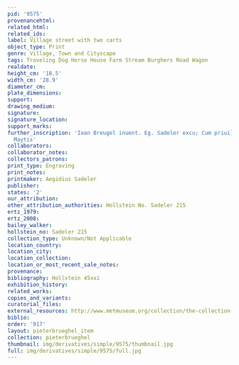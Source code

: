 ```yaml
---
pid: '9575'
provenancehtml:
related_html:
related_ids:
label: Village street with two carts
object_type: Print
genre: Village, Town and Cityscape
tags: Traveling Dog Horse House Farm Stream Burghers Road Wagon
realdate:
height_cm: '18.5'
width_cm: '28.9'
diameter_cm:
plate_dimensions:
support:
drawing_medium:
signature:
signature_location:
support_marks:
further_inscription: 'Ioan Breugel inuent. Eg. Sadeler excu; Cum priuil Sac: caes.
  Maytis'
collaborators:
collaborator_notes:
collectors_patrons:
print_type: Engraving
print_notes:
printmaker: Aegidius Sadeler
publisher:
states: '2'
our_attribution:
other_attribution_authorities: Hollstein No. Sadeler 215
ertz_1979:
ertz_2008:
bailey_walker:
hollstein_no: Sadeler 215
collection_type: Unknown/Not Applicable
location_country:
location_city:
location_collection:
location_or_most_recent_sale_notes:
provenance:
bibliography: Hollstein 45xxi
exhibition_history:
related_works:
copies_and_variants:
curatorial_files:
external_resources: http://www.metmuseum.org/collection/the-collection-online/search/382734
biblio:
order: '917'
layout: pieterbrueghel_item
collection: pieterbrueghel
thumbnail: img/derivatives/simple/9575/thumbnail.jpg
full: img/derivatives/simple/9575/full.jpg
---
```

